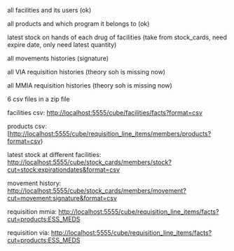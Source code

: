 all facilities and its users (ok)

all products and which program it belongs to (ok)

latest stock on hands of each drug of facilities (take from stock_cards, need expire date, only need latest quantity)

all movements histories (signature)

all VIA requisition histories (theory soh is missing now)

all MMIA requisition histories (theory soh is missing now)

6 csv files in a zip file

facilities csv: [http://localhost:5555/cube/facilities/facts?format=csv](http://localhost:5555/cube/facilities/facts?format=csv)

products csv: [[http://localhost:5555/cube/requisition_line_items/members/products?format=csv](http://localhost:5555/cube/requisition_line_items/members/products?format=csv))

latest stock at different facilities: [http://localhost:5555/cube/stock_cards/members/stock?cut=stock:expirationdates&format=csv](http://localhost:5555/cube/stock_cards/members/stock?cut=stock:expirationdates&format=csv)

movement history:  [http://localhost:5555/cube/stock_cards/members/movement?cut=movement:signature&format=csv](http://localhost:5555/cube/stock_cards/members/movement?cut=movement:signature&format=csv)

requisition mmia: [http://localhost:5555/cube/requisition_line_items/facts?cut=products:ESS_MEDS](http://localhost:5555/cube/requisition_line_items/facts?cut=products:ESS_MEDS)

requisition via: [http://localhost:5555/cube/requisition_line_items/facts?cut=products:ESS_MEDS](http://localhost:5555/cube/requisition_line_items/facts?cut=products:ESS_MEDS)
